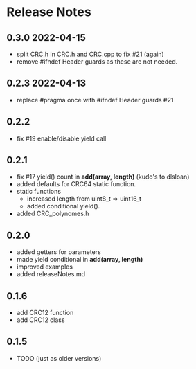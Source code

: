 
# Release Notes

## 0.3.0  2022-04-15

- split CRC.h in CRC.h and CRC.cpp to fix #21 (again)
- remove #ifndef Header guards as these are not needed.


## 0.2.3  2022-04-13

- replace #pragma once with #ifndef Header guards  #21


## 0.2.2

- fix #19 enable/disable yield call


## 0.2.1

- fix #17 yield() count in **add(array, length)**
  (kudo's to dlsloan)
- added defaults for CRC64 static function.
- static functions
  - increased length from uint8_t => uint16_t
  - added conditional yield().
- added CRC_polynomes.h


## 0.2.0

- added getters for parameters 
- made yield conditional in **add(array, length)**
- improved examples
- added releaseNotes.md


## 0.1.6

- add CRC12 function
- add CRC12 class


## 0.1.5

- TODO (just as older versions)

